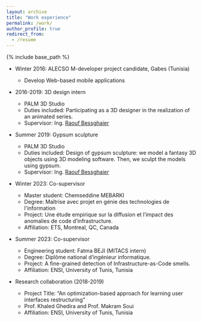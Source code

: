 ```yaml
---
layout: archive
title: "Work experience"
permalink: /work/
author_profile: true
redirect_from:
  - /resume
---
```


{% include base_path %}

* Winter 2016: ALECSO M-developer project candidate, Gabes (Tunisia)
  * Develop Web-based mobile applications
                
* 2016-2019: 3D design intern
  * PALM 3D Studio 
  * Duties included: Participating as a 3D designer in the realization of an animated series.
  * Supervisor: Ing. [Raouf Bessghaier](https://www.linkedin.com/in/bessghaier-raouf/)

* Summer 2019: Gypsum sculpture
  * PALM 3D Studio 
  * Duties included: Design of gypsum sculpture: we model a fantasy 3D objects using 3D modeling software. Then, we sculpt the models using gypsum.
  * Supervisor: Ing. [Raouf Bessghaier](https://www.linkedin.com/in/bessghaier-raouf/)
    
* Winter 2023: Co-supervisor
   * Master student: Chemseddine MEBARKI
   * Degree: Maîtrise avec projet en génie des technologies de l'information
   * Project: Une étude empirique sur la diffusion et l’impact des anomalies de code d’infrastructure.
   * Affiliation: ETS, Montreal, QC, Canada
 
* Summer 2023: Co-supervisor
   * Engineering student: Fatma BEJI (MITACS intern)
   * Degree: Diplôme national d’ingénieur informatique.
   * Project: A fine-grained detection of Infrastructure-as-Code smells.
   * Affiliation: ENSI, University of Tunis, Tunisia

* Research collaboration (2018-2019)
   * Project Title: “An optimization-based approach for learning user interfaces restructuring”
   * Prof. Khaled Ghedira and Prof. Makram Soui
   * Affiliation: ENSI, University of Tunis, Tunisia
